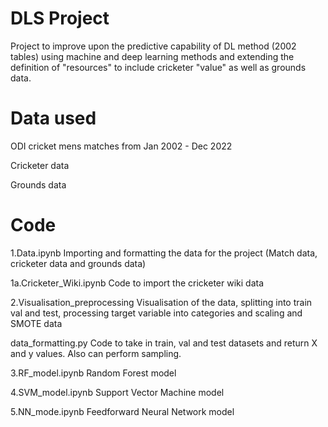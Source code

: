 DLS Project
============

Project to improve upon the predictive capability of DL method (2002 tables) using machine and deep learning methods and extending the definition of "resources" to include cricketer "value" as well as grounds data.


Data used
==========

ODI cricket mens matches from Jan 2002 - Dec 2022

Cricketer data 

Grounds data



Code
=====

1.Data.ipynb 
Importing and formatting the data for the project (Match data, cricketer data and grounds data)

1a.Cricketer_Wiki.ipynb
Code to import the cricketer wiki data

2.Visualisation_preprocessing
Visualisation of the data, splitting into train val and test, processing target variable into categories and scaling and SMOTE data

data_formatting.py
Code to take in train, val and test datasets and return X and y values.  Also can perform sampling.

3.RF_model.ipynb
Random Forest model

4.SVM_model.ipynb
Support Vector Machine model

5.NN_mode.ipynb
Feedforward Neural Network model